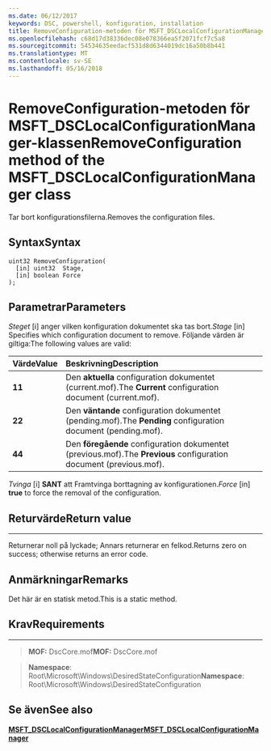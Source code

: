 ```yaml
---
ms.date: 06/12/2017
keywords: DSC, powershell, konfiguration, installation
title: RemoveConfiguration-metoden för MSFT_DSCLocalConfigurationManager-klassen
ms.openlocfilehash: c68d17d38336dec08e078366ea5f2071fcf7c5a8
ms.sourcegitcommit: 54534635eedacf531d8d6344019dc16a50b8b441
ms.translationtype: MT
ms.contentlocale: sv-SE
ms.lasthandoff: 05/16/2018
---
```

# <a name="removeconfiguration-method-of-the-msftdsclocalconfigurationmanager-class"></a><span data-ttu-id="303b5-103">RemoveConfiguration-metoden för MSFT_DSCLocalConfigurationManager-klassen</span><span class="sxs-lookup"><span data-stu-id="303b5-103">RemoveConfiguration method of the MSFT_DSCLocalConfigurationManager class</span></span>

<span data-ttu-id="303b5-104">Tar bort konfigurationsfilerna.</span><span class="sxs-lookup"><span data-stu-id="303b5-104">Removes the configuration files.</span></span>

<a name="syntax"></a><span data-ttu-id="303b5-105">Syntax</span><span class="sxs-lookup"><span data-stu-id="303b5-105">Syntax</span></span>
------

```mof
uint32 RemoveConfiguration(
  [in] uint32  Stage,
  [in] boolean Force
);
```

<a name="parameters"></a><span data-ttu-id="303b5-106">Parametrar</span><span class="sxs-lookup"><span data-stu-id="303b5-106">Parameters</span></span>
----------

<span data-ttu-id="303b5-107">*Steget* \[i\] anger vilken konfiguration dokumentet ska tas bort.</span><span class="sxs-lookup"><span data-stu-id="303b5-107">*Stage* \[in\] Specifies which configuration document to remove.</span></span> <span data-ttu-id="303b5-108">Följande värden är giltiga:</span><span class="sxs-lookup"><span data-stu-id="303b5-108">The following values are valid:</span></span>

|<span data-ttu-id="303b5-109">Värde</span><span class="sxs-lookup"><span data-stu-id="303b5-109">Value</span></span> |<span data-ttu-id="303b5-110">Beskrivning</span><span class="sxs-lookup"><span data-stu-id="303b5-110">Description</span></span> |
|:--- |:---|
|<span data-ttu-id="303b5-111">**1**</span><span class="sxs-lookup"><span data-stu-id="303b5-111">**1**</span></span> | <span data-ttu-id="303b5-112">Den **aktuella** configuration dokumentet (current.mof).</span><span class="sxs-lookup"><span data-stu-id="303b5-112">The **Current** configuration document (current.mof).</span></span> |
|<span data-ttu-id="303b5-113">**2**</span><span class="sxs-lookup"><span data-stu-id="303b5-113">**2**</span></span> | <span data-ttu-id="303b5-114">Den **väntande** configuration dokumentet (pending.mof).</span><span class="sxs-lookup"><span data-stu-id="303b5-114">The **Pending** configuration document (pending.mof).</span></span>  |
|<span data-ttu-id="303b5-115">**4**</span><span class="sxs-lookup"><span data-stu-id="303b5-115">**4**</span></span> | <span data-ttu-id="303b5-116">Den **föregående** configuration dokumentet (previous.mof).</span><span class="sxs-lookup"><span data-stu-id="303b5-116">The **Previous** configuration document (previous.mof).</span></span> |

<span data-ttu-id="303b5-117">*Tvinga* \[i\] **SANT** att Framtvinga borttagning av konfigurationen.</span><span class="sxs-lookup"><span data-stu-id="303b5-117">*Force* \[in\] **true** to force the removal of the configuration.</span></span>

## <a name="return-value"></a><span data-ttu-id="303b5-118">Returvärde</span><span class="sxs-lookup"><span data-stu-id="303b5-118">Return value</span></span>
------------

<span data-ttu-id="303b5-119">Returnerar noll på lyckade; Annars returnerar en felkod.</span><span class="sxs-lookup"><span data-stu-id="303b5-119">Returns zero on success; otherwise returns an error code.</span></span>

## <a name="remarks"></a><span data-ttu-id="303b5-120">Anmärkningar</span><span class="sxs-lookup"><span data-stu-id="303b5-120">Remarks</span></span>

<span data-ttu-id="303b5-121">Det här är en statisk metod.</span><span class="sxs-lookup"><span data-stu-id="303b5-121">This is a static method.</span></span>

## <a name="requirements"></a><span data-ttu-id="303b5-122">Krav</span><span class="sxs-lookup"><span data-stu-id="303b5-122">Requirements</span></span>
------------
><span data-ttu-id="303b5-123">**MOF:** DscCore.mof</span><span class="sxs-lookup"><span data-stu-id="303b5-123">**MOF:** DscCore.mof</span></span>

><span data-ttu-id="303b5-124">**Namespace**: Root\Microsoft\Windows\DesiredStateConfiguration</span><span class="sxs-lookup"><span data-stu-id="303b5-124">**Namespace**: Root\Microsoft\Windows\DesiredStateConfiguration</span></span>


## <a name="see-also"></a><span data-ttu-id="303b5-125">Se även</span><span class="sxs-lookup"><span data-stu-id="303b5-125">See also</span></span>


[<span data-ttu-id="303b5-126">**MSFT_DSCLocalConfigurationManager**</span><span class="sxs-lookup"><span data-stu-id="303b5-126">**MSFT_DSCLocalConfigurationManager**</span></span>](msft-dsclocalconfigurationmanager.md)
